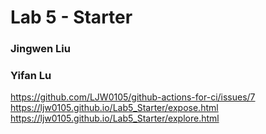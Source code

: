 # Lab 5 - Starter
### Jingwen Liu
### Yifan Lu
https://github.com/LJW0105/github-actions-for-ci/issues/7   
https://ljw0105.github.io/Lab5_Starter/expose.html   
https://ljw0105.github.io/Lab5_Starter/explore.html    
